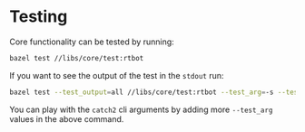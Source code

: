 # Testing

Core functionality can be tested by running:

```bash
bazel test //libs/core/test:rtbot
```

If you want to see the output of the test in the `stdout` run:

```bash
bazel test --test_output=all //libs/core/test:rtbot --test_arg=-s --test_arg="-r compact"
```

You can play with the `catch2` cli arguments by adding more `--test_arg` values
in the above command.
